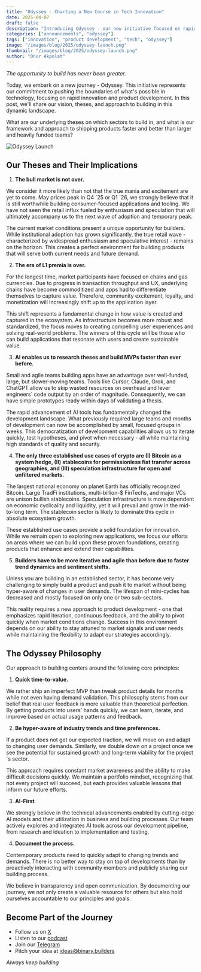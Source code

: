 ```yaml
---
title: "Odyssey - Charting a New Course in Tech Innovation"
date: 2025-04-07
draft: false
description: "Introducing Odyssey - our new initiative focused on rapid product development and innovation in the tech space."
categories: ["announcements", "odyssey"]
tags: ["innovation", "product development", "tech", "odyssey"]
image: "/images/blog/2025/odyssey-launch.png"
thumbnail: "/images/blog/2025/odyssey-launch.png"
author: "Onur Akpolat"
---
```


*The opportunity to build has never been greater.* 

Today, we embark on a new journey - Odyssey. This initiative represents our commitment to pushing the boundaries of what's possible in technology, focusing on rapid innovation and product development. In this post, we'll share our vision, theses, and approach to building in this dynamic landscape.

What are our underlying theses on which sectors to build in, and what is our framework and approach to shipping products faster and better than larger and heavily funded teams?

![Odyssey Launch](/images/blog/2025/odyssey-launch.png)

## Our Theses and Their Implications

1. **The bull market is not over.** 

We consider it more likely than not that the true mania and excitement are yet to come. May prices peak in Q4 ´25 or Q1 ´26, we strongly believe that it is still worthwhile building consumer-focused applications and tooling. We have not seen the retail influx fueled by enthusiasm and speculation that will ultimately accompany us to the next wave of adoption and temporary peak. 

The current market conditions present a unique opportunity for builders. While institutional adoption has grown significantly, the true retail wave - characterized by widespread enthusiasm and speculative interest - remains on the horizon. This creates a perfect environment for building products that will serve both current needs and future demand.

2. **The era of L1 premia is over.** 

For the longest time, market participants have focused on chains and gas currencies. Due to progress in transaction throughput and UX, underlying chains have become commoditized and apps had to differentiate themselves to capture value. Therefore, community excitement, loyalty, and monetization will increasingly shift up to the application layer. 

This shift represents a fundamental change in how value is created and captured in the ecosystem. As infrastructure becomes more robust and standardized, the focus moves to creating compelling user experiences and solving real-world problems. The winners of this cycle will be those who can build applications that resonate with users and create sustainable value.

3. **AI enables us to research theses and build MVPs faster than ever before.** 

Small and agile teams building apps have an advantage over well-funded, large, but slower-moving teams. Tools like Cursor, Claude, Grok, and ChatGPT allow us to skip wasted resources on overhead and lever engineers´ code output by an order of magnitude. Consequently, we can have simple prototypes ready within days of validating a thesis. 

The rapid advancement of AI tools has fundamentally changed the development landscape. What previously required large teams and months of development can now be accomplished by small, focused groups in weeks. This democratization of development capabilities allows us to iterate quickly, test hypotheses, and pivot when necessary - all while maintaining high standards of quality and security.

4. **The only three established use cases of crypto are (I) Bitcoin as a system hedge, (II) stablecoins for permissionless fiat transfer across geographies, and (III) speculation infrastructure for open and unfiltered markets.** 

The largest national economy on planet Earth has officially recognized Bitcoin. Large TradFi institutions, multi-billion-$ FinTechs, and major VCs are unison bullish stablecoins. Speculation infrastructure is more dependent on economic cyclicality and liquidity, yet it will prevail and grow in the mid-to-long term. The stablecoin sector is likely to dominate this cycle in absolute ecosystem growth. 

These established use cases provide a solid foundation for innovation. While we remain open to exploring new applications, we focus our efforts on areas where we can build upon these proven foundations, creating products that enhance and extend their capabilities.

5. **Builders have to be more iterative and agile than before due to faster trend dynamics and sentiment shifts.** 

Unless you are building in an established sector, it has become very challenging to simply build a product and push it to market without being hyper-aware of changes in user demands. The lifespan of mini-cycles has decreased and mostly focused on only one or two sub-sectors. 

This reality requires a new approach to product development - one that emphasizes rapid iteration, continuous feedback, and the ability to pivot quickly when market conditions change. Success in this environment depends on our ability to stay attuned to market signals and user needs while maintaining the flexibility to adapt our strategies accordingly.

## The Odyssey Philosophy

Our approach to building centers around the following core principles: 

1. **Quick time-to-value.** 

We rather ship an imperfect MVP than tweak product details for months while not even having demand validation. This philosophy stems from our belief that real user feedback is more valuable than theoretical perfection. By getting products into users' hands quickly, we can learn, iterate, and improve based on actual usage patterns and feedback.

2. **Be hyper-aware of industry trends and time preferences.** 

If a product does not get our expected traction, we will move on and adapt to changing user demands. Similarly, we double down on a project once we see the potential for sustained growth and long-term viability for the project´s sector. 

This approach requires constant market awareness and the ability to make difficult decisions quickly. We maintain a portfolio mindset, recognizing that not every project will succeed, but each provides valuable lessons that inform our future efforts.

3. **AI-First**

We strongly believe in the technical advancements enabled by cutting-edge AI models and their utilization in business and building processes. Our team actively explores and integrates AI tools across our development pipeline, from research and ideation to implementation and testing.

4. **Document the process.** 

Contemporary products need to quickly adapt to changing trends and demands. There is no better way to stay on top of developments than by proactively interacting with community members and publicly sharing our building process. 

We believe in transparency and open communication. By documenting our journey, we not only create a valuable resource for others but also hold ourselves accountable to our principles and goals.

## Become Part of the Journey

- Follow us on [X](https://twitter.com/binarybuilders)
- Listen to our [podcast](https://podcast.binary.builders)
- Join our [Telegram](https://t.me/binarybuilders)
- Pitch your idea at [ideas@binary.builders](mailto:ideas@binary.builders)

*Always keep building* 